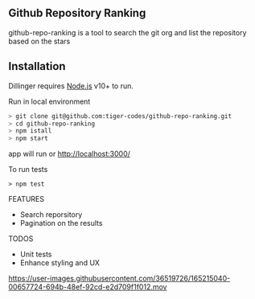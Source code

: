 ## Github Repository Ranking

github-repo-ranking is a tool to search the git org and list the repository based on the stars 

## Installation

Dillinger requires [Node.js](https://nodejs.org/) v10+ to run.

Run in local environment

```sh
> git clone git@github.com:tiger-codes/github-repo-ranking.git
> cd github-repo-ranking
> npm istall
> npm start
```
app will run or <http://localhost:3000/>

To run tests
```
> npm test
```

FEATURES
- Search reporsitory
- Pagination on the results

TODOS
- Unit tests
- Enhance styling and UX


https://user-images.githubusercontent.com/36519726/165215040-00657724-694b-48ef-92cd-e2d709f1f012.mov

